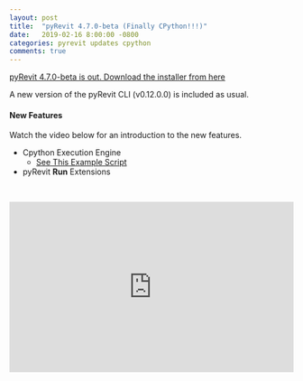 ```yaml
---
layout: post
title:  "pyRevit 4.7.0-beta (Finally CPython!!!)"
date:   2019-02-16 8:00:00 -0800
categories: pyrevit updates cpython
comments: true
---
```


[pyRevit 4.7.0-beta is out. Download the installer from here](https://github.com/eirannejad/pyRevit/releases)

A new version of the pyRevit CLI (v0.12.0.0) is included as usual.

#### New Features

Watch the video below for an introduction to the new features.

- Cpython Execution Engine
  - [See This Example Script](https://github.com/eirannejad/pyRevit/blob/develop/extensions/pyRevitDevTools.extension/pyRevitDev.tab/Debug.panel/Misc%20Tests.pulldown/Test%20CPython%20Command.pushbutton/script.py)
- pyRevit **Run** Extensions

&nbsp;

<div style='position: relative; width: 100%; height: 0px; padding-bottom: 60%;'>
<iframe style='position: absolute; left: 0px; top: 0px; width: 100%; height: 100%' src="https://www.youtube.com/embed/jU16j99JRtc" frameborder="0" allowfullscreen></iframe>
</div>

&nbsp;

